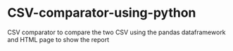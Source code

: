 # CSV-comparator-using-python
CSV comparator to compare the two CSV using the pandas dataframework and HTML page to show the report
